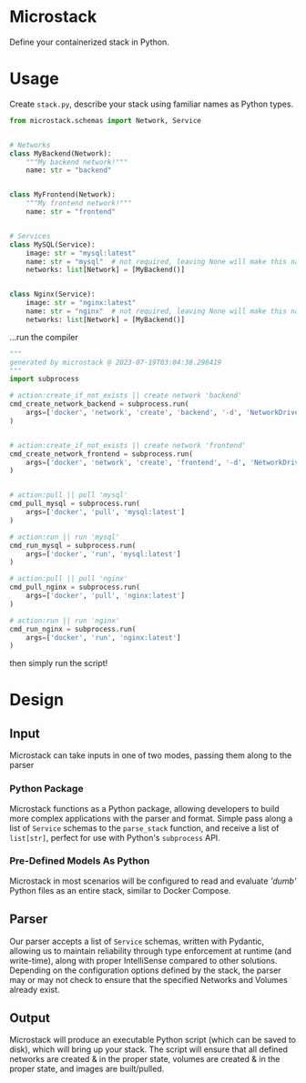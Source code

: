 # Microstack
Define your containerized stack in Python.

# Usage
Create `stack.py`, describe your stack using familiar names as Python types.
```python
from microstack.schemas import Network, Service


# Networks
class MyBackend(Network):
    """My backend network!"""
    name: str = "backend"


class MyFrontend(Network):
    """My frontend network!"""
    name: str = "frontend"


# Services
class MySQL(Service):
    image: str = "mysql:latest"
    name: str = "mysql"  # not required, leaving None will make this name lowercase
    networks: list[Network] = [MyBackend()]


class Nginx(Service):
    image: str = "nginx:latest"
    name: str = "nginx"  # not required, leaving None will make this name lowercase
    networks: list[Network] = [MyBackend()]
```
...run the compiler
```python
"""
generated by microstack @ 2023-07-19T03:04:38.298419
"""
import subprocess

# action:create_if_not_exists || create network 'backend'
cmd_create_network_backend = subprocess.run(
    args=['docker', 'network', 'create', 'backend', '-d', 'NetworkDrivers.BRIDGE']
)


# action:create_if_not_exists || create network 'frontend'
cmd_create_network_frontend = subprocess.run(
    args=['docker', 'network', 'create', 'frontend', '-d', 'NetworkDrivers.BRIDGE']
)


# action:pull || pull 'mysql'
cmd_pull_mysql = subprocess.run(
    args=['docker', 'pull', 'mysql:latest']
)

# action:run || run 'mysql'
cmd_run_mysql = subprocess.run(
    args=['docker', 'run', 'mysql:latest']
)

# action:pull || pull 'nginx'
cmd_pull_nginx = subprocess.run(
    args=['docker', 'pull', 'nginx:latest']
)

# action:run || run 'nginx'
cmd_run_nginx = subprocess.run(
    args=['docker', 'run', 'nginx:latest']
)

```
then simply run the script!



# Design


## Input
Microstack can take inputs in one of two modes, passing them along to the parser

### Python Package
Microstack functions as a Python package, allowing developers to build more complex applications with the parser and
format. Simple pass along a list of `Service` schemas to the `parse_stack` function, and receive a list of `list[str]`,
perfect for use with Python's `subprocess` API.

### Pre-Defined Models As Python
Microstack in most scenarios will be configured to read and evaluate *'dumb'* Python files as an entire stack, similar 
to Docker Compose.


## Parser
Our parser accepts a list of `Service` schemas, written with Pydantic, allowing us to maintain reliability through
type enforcement at runtime (and write-time), along with proper IntelliSense compared to other solutions. Depending on
the configuration options defined by the stack, the parser may or may not check to ensure that the specified Networks
and Volumes already exist.


## Output
Microstack will produce an executable Python script (which can be saved to disk), which will bring up your stack. The script
will ensure that all defined networks are created & in the proper state, volumes are created & in the proper state, and
images are built/pulled.
